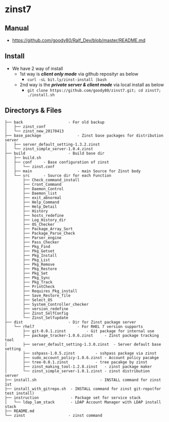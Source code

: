 # zinst7
## Manual
  * https://github.com/goody80/Ralf_Dev/blob/master/README.md

## Install
  * We have 2 way of install
    * 1st way is ___client only mode___ via github reposityr as below
      * `curl -sL bit.ly/zinst-install |bash`
    * 2nd way is the ___private server & client mode___ via local install as below
      * `git clone https://github.com/goody80/zinst7.git; cd zinst7; ./install.sh`

## Directorys & Files
```
├── back 					- For old backup
│   ├── zinst_conf
│   └── zinst_new_20170413
├── base_package				- Zinst base packages for distribution server
│   ├── server_default_setting-1.3.2.zinst
│   └── zinst_simple_server-1.0.4.zinst
├── build					- Build base dir
│   ├── build.sh
│   ├── conf     - Base configuration of zinst
│   │   └── zinst.conf
│   ├── main					- main Source for Zinst body
│   └── src      - Source dir for each Function
│       ├── Check_command_install
│       ├── Cront_Command
│       ├── Daemon_Control
│       ├── Daemon_list
│       ├── exit_abnormal
│       ├── Help_Command
│       ├── Help_Detail
│       ├── History
│       ├── hosts_redefine
│       ├── Log_History_dir
│       ├── OS_Checker
│       ├── Package_Array_Sort
│       ├── Package_Parse_Check
│       ├── Parser_engine
│       ├── Pass_Checker
│       ├── Pkg_Find
│       ├── Pkg_Getset
│       ├── Pkg_Install
│       ├── Pkg_List
│       ├── Pkg_Remove
│       ├── Pkg_Restore
│       ├── Pkg_Set
│       ├── Pkg_Sync
│       ├── Pkg_Track
│       ├── PrintCheck
│       ├── Requires_Pkg_install
│       ├── Save_Restore_file
│       ├── Select_OS
│       ├── System_Controller_checker
│       ├── version_redefine
│       ├── Zinst_SelfConfig
│       └── Zinst_Selfupdate
├── dist					- Dir for Zinst package server
│   └── rhel7					- For RHEL 7 version supports
│       ├── git-0.0.1.zinst			- Git package for internal use
│       ├── package_tracker-1.0.6.zinst		- Zinst package tracking tool
│       ├── server_default_setting-1.3.0.zinst	- Server default base setting
│       ├── sshpass-1.0.5.zinst			- sshpass package via zinst
│       ├── sudo_account_policy-1.0.6.zinst	- Account policy pacakge
│       ├── tree-0.0.1.zinst			- tree pacakge by zinst
│       ├── zinst_making_tool-1.2.8.zinst	- zinst package maker
│       └── zinst_simple_server-1.0.1.zinst	- zinst distribution server
├── install.sh					          - INSTALL command for zinst 1st
├── install_with_gitrepo.sh  - INSTALL command for zinst git-repo(for test install)
├── instruction              - Package set for service stack
│   └── ldap_lam_stack       - LDAP Account Manager with LDAP install stack
├── README.md
└── zinst					- zinst command
```





